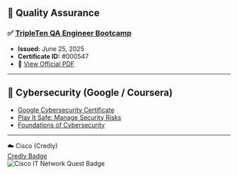## 🧪 Quality Assurance

### ✅ [TripleTen QA Engineer Bootcamp](https://postimg.cc/t1bSB3Qn)

- **Issued:** June 25, 2025  
- **Certificate ID:** #000547  
- 📄 [View Official PDF](certificates/T_Gibran_QA.pdf)

---

## 🔐 Cybersecurity (Google / Coursera)

- [Google Cybersecurity Certificate](https://coursera.org/share/73973086a7b5a7f5f009edaf738bd6ca)  
- [Play It Safe: Manage Security Risks](https://coursera.org/share/76784d74c9f1713aff92d259ba5c3040)  
- [Foundations of Cybersecurity](https://coursera.org/share/5da7c19e0d3359167248888ff3a17c5a)  


---

☁️ Cisco
(Credly)  
[Credly Badge](https://www.credly.com/badges/SEU-CERTIFICADO-ID)  
![Cisco IT Network Quest Badge](https://i.postimg.cc/26TzXqxg/aws-cloud-quest-badge.png)


